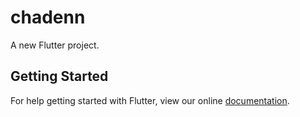 # chadenn

A new Flutter project.

## Getting Started

For help getting started with Flutter, view our online
[documentation](https://flutter.io/).
